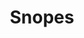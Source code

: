 ---
title: Snopes
web: http://www.snopes.com/
feed: http://www.snopes.com/feed/

wikipedia: Snopes.com
twitter: snopes
facebook: snopes
linkedin: company/snopes.com

ratings:
- id: "true"
  name: "True"
  img: gif
- id: unproven
  name: Unproven
  img: gif
- id: mostly-false
  name: "Mostly false"
  img: gif
- id: "false"
  name: "False"
  img: gif
---